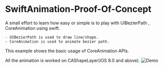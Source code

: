 # SwiftAnimation-Proof-Of-Concept

A small effort to learn how easy or simple is to play with UIBezierPath , CoreAnimation using swift.

    - UIBezierPath is used to draw line/shape.
    - CoreAnimation is used to animate bezier path.

This example shows the basic usage of CoreAnimation APIs.

All the animation is worked on CAShapeLayer(iOS 8.0 and above).
![Demo](https://drive.google.com/file/d/0BwMWY8S8TmmjaXIyMjR6SW9rU0E/view?usp=sharing)
